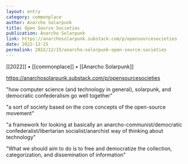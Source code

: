 ```yaml
---
layout: entry
category: commonplace
author: Anarcho Solarpunk
title: Open Source Societies
publication: Anarcho Solarpunk
link: https://anarchosolarpunk.substack.com/p/opensourcesocieties
date: 2022-12-15
permalink: 2022/12/15/anarcho-solarpunk-open-source-societies
---
```


[[2022]] • [[commonplace]] • [[Anarcho Solarpunk]]

https://anarchosolarpunk.substack.com/p/opensourcesocieties

"how computer science (and technology in general), solarpunk, and democratic confederalism go well together"

"a sort of society based on the core concepts of the open-source movement"

"a framework for looking at basically an anarcho-communist/democratic confederalist/libertarian socialist/anarchist way of thinking about technology"

"What we should aim to do is to free and democratize the collection, categorization, and dissemination of information"
